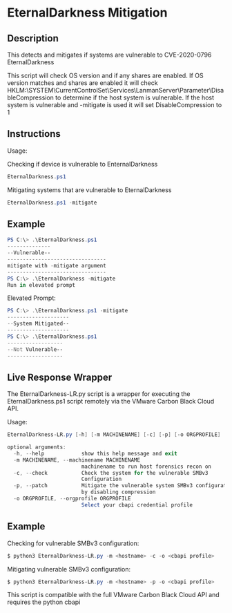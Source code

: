 # EternalDarkness Mitigation

## Description

This detects and mitigates if systems are vulnerable to CVE-2020-0796 EternalDarkness

This script will check OS version and if any shares are enabled.  If OS version matches and shares are enabled 
it will check HKLM:\SYSTEM\CurrentControlSet\Services\LanmanServer\Parameter\DisableCompression to determine if the host system is vulnerable.
If the host system is vulnerable and -mitigate is used it will set DisableCompression to 1

## Instructions

Usage:



Checking if device is vulnerable to EnternalDarkness
```Powershell
EternalDarkness.ps1
```

Mitigating systems that are vulnerable to EternalDarkness
```Powershell
EternalDarkness.ps1 -mitigate
```

## Example

```Powershell
PS C:\> .\EternalDarkness.ps1
--------------
--Vulnerable--
--------------------------------
mitigate with -mitigate argument
--------------------------------
PS C:\> .\EternalDarkness -mitigate
Run in elevated prompt
```
Elevated Prompt:
```Powershell
PS C:\> .\EternalDarkness.ps1 -mitigate
--------------------
--System Mitigated--
--------------------
PS C:\> .\EternalDarkness.ps1
------------------
--Not Vulnerable--
------------------
```


## Live Response Wrapper

The EternalDarkness-LR.py script is a wrapper for executing the EternalDarkness.ps1 script remotely via the VMware Carbon Black Cloud API.

Usage:
```PowerShell
EternalDarkness-LR.py [-h] [-m MACHINENAME] [-c] [-p] [-o ORGPROFILE]

optional arguments:
  -h, --help            show this help message and exit
  -m MACHINENAME, --machinename MACHINENAME
                        machinename to run host forensics recon on
  -c, --check           Check the system for the vulnerable SMBv3
                        Configuration
  -p, --patch           Mitigate the vulnerable system SMBv3 configuration
                        by disabling compression
  -o ORGPROFILE, --orgprofile ORGPROFILE
                        Select your cbapi credential profile
```

## Example

Checking for vulnerable SMBv3 configuration:
```PowerShell
$ python3 EternalDarkness-LR.py -m <hostname> -c -o <cbapi profile>
```

Mitigating vulnerable SMBv3 configuration:
```PowerShell
$ python3 EternalDarkness-LR.py -m <hostname> -p -o <cbapi profile>
```

This script is compatible with the full VMware Carbon Black Cloud API and requires the python cbapi